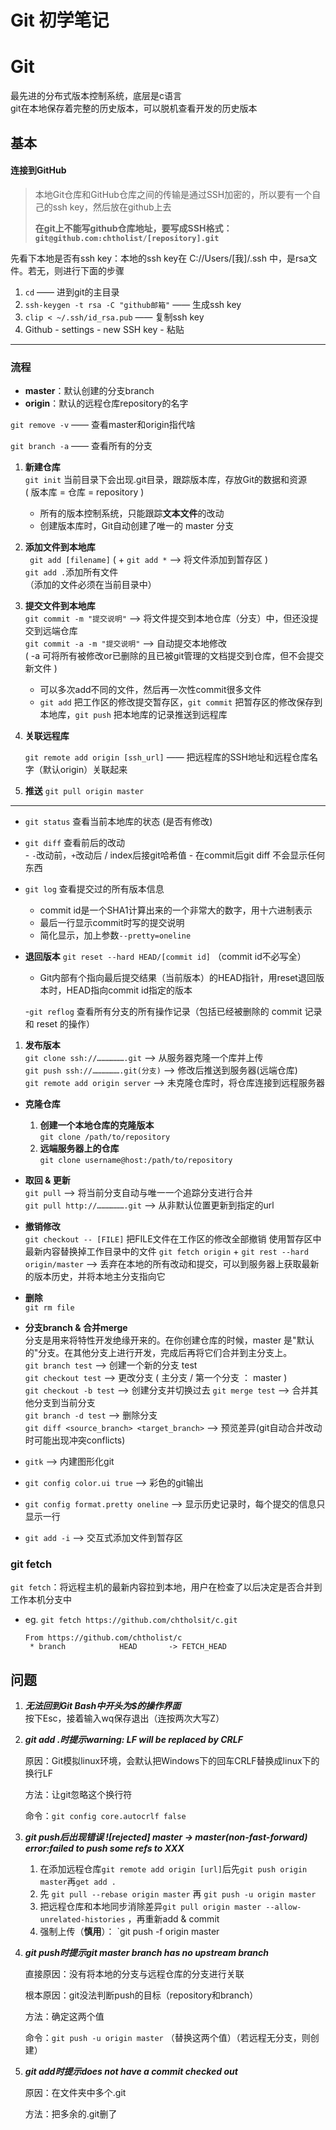 # Git 初学笔记




# Git 

最先进的分布式版本控制系统，底层是c语言  
git在本地保存着完整的历史版本，可以脱机查看开发的历史版本  



## 基本

#### 连接到GitHub

> 本地Git仓库和GitHub仓库之间的传输是通过SSH加密的，所以要有一个自己的ssh key，然后放在github上去
>
> **在git上不能写github仓库地址，要写成SSH格式：`git@github.com:chtholist/[repository].git`**

先看下本地是否有ssh key：本地的ssh key在 C://Users/[我]/.ssh 中，是rsa文件。若无，则进行下面的步骤

1. `cd` —— 进到git的主目录
2. `ssh-keygen -t rsa -C "github邮箱"`  —— 生成ssh key
3. `clip < ~/.ssh/id_rsa.pub` —— 复制ssh key
4. Github - settings - new SSH key - 粘贴



---
### 流程



- **master**：默认创建的分支branch
- **origin**：默认的远程仓库repository的名字

`git remove -v` —— 查看master和origin指代啥

`git branch -a` —— 查看所有的分支



1. **新建仓库**  
   ` git init `   当前目录下会出现.git目录，跟踪版本库，存放Git的数据和资源    
   ( 版本库 = 仓库 = repository )  

   - 所有的版本控制系统，只能跟踪**文本文件**的改动
   - 创建版本库时，Git自动创建了唯一的 master 分支

2. **添加文件到本地库**   
    ` git add [filename]`  ( + ` git add * ` —> 将文件添加到暂存区 )  
    ` git add . `添加所有文件  
    （添加的文件必须在当前目录中）

3. **提交文件到本地库**  
   ` git commit -m "提交说明" ` —> 将文件提交到本地仓库（分支）中，但还没提交到远端仓库   
   ` git commit -a -m "提交说明" `  —> 自动提交本地修改  
   ( -a 可将所有被修改or已删除的且已被git管理的文档提交到仓库，但不会提交新文件 )  
   - 可以多次add不同的文件，然后再一次性commit很多文件 
   - `git add` 把工作区的修改提交暂存区，`git commit` 把暂存区的修改保存到本地库，`git push` 把本地库的记录推送到远程库   

4. **关联远程库**		

    ` git remote add origin [ssh_url] `    —— 把远程库的SSH地址和远程仓库名字（默认origin）关联起来

5. **推送**	` git pull origin master `



---

- ` git status ` 查看当前本地库的状态 (是否有修改)  
 - ` git diff ` 查看前后的改动  
	   - `-`改动前，`+`改动后 / index后接git哈希值 
	   - 在commit后git diff 不会显示任何东西  
- `git log` 查看提交过的所有版本信息
	- commit id是一个SHA1计算出来的一个非常大的数字，用十六进制表示
	- 最后一行显示commit时写的提交说明
	- 简化显示，加上参数`--pretty=oneline`

- **退回版本**	`git reset --hard HEAD/[commit id]`	（commit id不必写全）
	- Git内部有个指向最后提交结果（当前版本）的HEAD指针，用reset退回版本时，HEAD指向commit id指定的版本

	-`git reflog`	查看所有分支的所有操作记录（包括已经被删除的 commit 记录和 reset 的操作）

1. **发布版本**  
    ` git clone ssh://……………….git ` —> 从服务器克隆一个库并上传  
    ` git push ssh://……………….git(分支) ` —> 修改后推送到服务器(远端仓库)  
    ` git remote add origin server ` —> 未克隆仓库时，将仓库连接到远程服务器  


- **克隆仓库**  
  1. **创建一个本地仓库的克隆版本**  
      ` git clone /path/to/repository `  
  2. **远端服务器上的仓库**  
      ` git clone username@host:/path/to/repository `

- **取回 & 更新**  
  ` git pull ` —> 将当前分支自动与唯一一个追踪分支进行合并  
  ` git pull http://……………….git ` —> 从非默认位置更新到指定的url  
- **撤销修改**  
  ` git checkout -- [FILE] ` 	把FILE文件在工作区的修改全部撤销
	  使用暂存区中最新内容替换掉工作目录中的文件
  ` git fetch origin ` + ` git rest --hard origin/master ` —> 丢弃在本地的所有改动和提交，可以到服务器上获取最新的版本历史，并将本地主分支指向它
- **删除**  
  ` git rm file `  
- **分支branch & 合并merge**  
  分支是用来将特性开发绝缘开来的。在你创建仓库的时候，master 是"默认的"分支。在其他分支上进行开发，完成后再将它们合并到主分支上。  
  ` git branch test ` —> 创建一个新的分支 test  
  ` git checkout test ` —> 更改分支  ( 主分支 / 第一个分支 ： master )  
  ` git checkout -b test ` —> 创建分支并切换过去
  ` git merge test ` —> 合并其他分支到当前分支  
  ` git branch -d test ` —> 删除分支  
  ` git diff <source_branch> <target_branch> ` —> 预览差异(git自动合并改动时可能出现冲突conflicts)  


- ` gitk ` —> 内建图形化git  
- ` git config color.ui true ` —> 彩色的git输出  
- ` git config format.pretty oneline ` —> 显示历史记录时，每个提交的信息只显示一行  
- ` git add -i ` —> 交互式添加文件到暂存区  





### git fetch
`git fetch`：将远程主机的最新内容拉到本地，用户在检查了以后决定是否合并到工作本机分支中
- eg. `git fetch https://github.com/chtholsit/c.git`	
	```
	From https://github.com/chtholist/c
	 * branch            HEAD       -> FETCH_HEAD
	```



## 问题



1. ***无法回到Git Bash中开头为$的操作界面***  
   按下Esc，接着输入wq保存退出（连按两次大写Z）  

2. ***git add .时提示warning: LF will be replaced by CRLF***  

   原因：Git模拟linux环境，会默认把Windows下的回车CRLF替换成linux下的换行LF

   方法：让git忽略这个换行符

   命令：` git config core.autocrlf false `

3. ***git push后出现错误 ![rejected] master -> master(non-fast-forward) error:failed to push some refs to XXX***   
    1. 在添加远程仓库` git remote add origin [url] `后先` git push origin master `再` get add . `  
    2. 先 ` git pull --rebase origin master ` 再 ` git push -u origin master ` 
    3. 把远程仓库和本地同步消除差异`git pull origin master --allow-unrelated-histories` ，再重新add & commit
    4. 强制上传（**慎用**）： `git push -f origin master


4. ***git push时提示git master branch has no upstream branch***

   直接原因：没有将本地的分支与远程仓库的分支进行关联

   根本原因：git没法判断push的目标（repository和branch）

   方法：确定这两个值

   命令：`git push -u origin master` （替换这两个值）（若远程无分支，则创建）

5. ***git add时提示does not have a commit checked out***

   原因：在文件夹中多个.git

   方法：把多余的.git删了 




